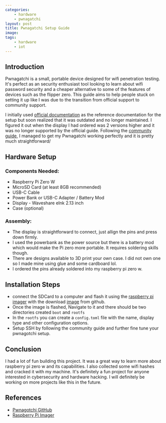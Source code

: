 ```yaml
---
categories:
    - hardware
    - pwnagatchi
layout: post
title: Pwnagatchi Setup Guide
image: 
tags:
    - hardware
    - iot
---
```


## Introduction

Pwnagatchi is a small, portable device designed for wifi penetration testing. It's perfect as an security enthusiast tool looking to learn about wifi password security and a cheaper alternative to some of the features of devices such as the flipper zero. This guide aims to help people stuck on setting it up like I was due to the transition from official support to community support.

I initially used [official documentation](https://pwnagotchi.ai/) as the reference documentation for the setup but soon realized that it was outdated and no longer maintained. I figured it out when the display I had ordered was 2 versions higher and it was no longer supported by the official guide. Following the [community guide](https://pwnagotchi.org), I managed to get my Pwnagatchi working perfectly and it is pretty much straightforward/

## Hardware Setup

### Components Needed:
- Raspberry Pi Zero W
- MicroSD Card (at least 8GB recommended)
- USB-C Cable
- Power Bank or USB-C Adapter / Battery Mod
- Display - Waveshare eInk 2.13 inch
- Case (optional)

### Assembly:

- The display is straightforward to connect, just allign the pins and press down firmly.
- I used the powerbank as the power source but there is a battery mod which would make the Pi zero more portable. It requires soldering skills though.
- There are designs available to 3D print your own case. I did not own one so I made mine using glue and some cardboard lol.
- I ordered the pins already soldered into my raspberry pi zero w.


## Installation Steps

- connect the SDCard to a computer and flash it using the [raspberry pi imager](https://www.raspberrypi.com/software/) with the download [image](https://github.com/jayofelony/pwnagotchi/releases) from github. 
- Once the image is flashed, Navigate to it and there should be two directories created `boot` and `rootfs`
- In the `rootfs` you can create a `config.toml` file with the name, display type and other configuration options.
- Setup SSH by following the community guide and further fine tune your pwnagotchi setup.

## Conclusion

I had a lot of fun building this project. It was a great way to learn more about raspberry pi zero w and its capabilities. I also collected some wifi hashes and cracked it with my machine. It's definitely a fun project for anyone interested in cybersecurity and hardware hacking.
I will definitely be working on more projects like this in the future.

## References

- [Pwnagotchi GitHub](https://github.com/jayofelony/pwnagotchi)
- [Raspberry Pi Imager](https://www.raspberrypi.com/software/)